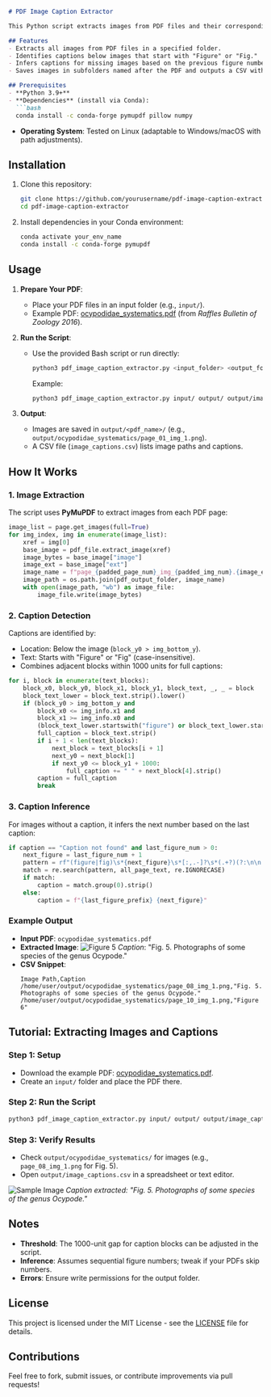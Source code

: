 ```markdown
# PDF Image Caption Extractor

This Python script extracts images from PDF files and their corresponding captions, saving the images to subfolders and the results in a CSV file. It’s designed for academic papers or similar documents with embedded images and captions starting with "Figure" or "Fig."

## Features
- Extracts all images from PDF files in a specified folder.
- Identifies captions below images that start with "Figure" or "Fig."
- Infers captions for missing images based on the previous figure number.
- Saves images in subfolders named after the PDF and outputs a CSV with image paths and captions.

## Prerequisites
- **Python 3.9+**
- **Dependencies** (install via Conda):
  ```bash
  conda install -c conda-forge pymupdf pillow numpy
  ```
- **Operating System**: Tested on Linux (adaptable to Windows/macOS with path adjustments).

## Installation
1. Clone this repository:
   ```bash
   git clone https://github.com/yourusername/pdf-image-caption-extractor.git
   cd pdf-image-caption-extractor
   ```
2. Install dependencies in your Conda environment:
   ```bash
   conda activate your_env_name
   conda install -c conda-forge pymupdf
   ```

## Usage
1. **Prepare Your PDF**:
   - Place your PDF files in an input folder (e.g., `input/`).
   - Example PDF: [ocypodidae_systematics.pdf](ocypodidae_systematics.pdf) (from *Raffles Bulletin of Zoology 2016*).

2. **Run the Script**:
   - Use the provided Bash script or run directly:
     ```bash
     python3 pdf_image_caption_extractor.py <input_folder> <output_folder> <csv_output_path>
     ```
     Example:
     ```bash
     python3 pdf_image_caption_extractor.py input/ output/ output/image_captions.csv
     ```

3. **Output**:
   - Images are saved in `output/<pdf_name>/` (e.g., `output/ocypodidae_systematics/page_01_img_1.png`).
   - A CSV file (`image_captions.csv`) lists image paths and captions.

## How It Works

### 1. Image Extraction
The script uses **PyMuPDF** to extract images from each PDF page:
```python
image_list = page.get_images(full=True)
for img_index, img in enumerate(image_list):
    xref = img[0]
    base_image = pdf_file.extract_image(xref)
    image_bytes = base_image["image"]
    image_ext = base_image["ext"]
    image_name = f"page_{padded_page_num}_img_{padded_img_num}.{image_ext}"
    image_path = os.path.join(pdf_output_folder, image_name)
    with open(image_path, "wb") as image_file:
        image_file.write(image_bytes)
```

### 2. Caption Detection
Captions are identified by:
- Location: Below the image (`block_y0 > img_bottom_y`).
- Text: Starts with "Figure" or "Fig" (case-insensitive).
- Combines adjacent blocks within 1000 units for full captions:
```python
for i, block in enumerate(text_blocks):
    block_x0, block_y0, block_x1, block_y1, block_text, _, _ = block
    block_text_lower = block_text.strip().lower()
    if (block_y0 > img_bottom_y and 
        block_x0 <= img_info.x1 and 
        block_x1 >= img_info.x0 and
        (block_text_lower.startswith("figure") or block_text_lower.startswith("fig"))):
        full_caption = block_text.strip()
        if i + 1 < len(text_blocks):
            next_block = text_blocks[i + 1]
            next_y0 = next_block[1]
            if next_y0 <= block_y1 + 1000:
                full_caption += " " + next_block[4].strip()
        caption = full_caption
        break
```

### 3. Caption Inference
For images without a caption, it infers the next number based on the last caption:
```python
if caption == "Caption not found" and last_figure_num > 0:
    next_figure = last_figure_num + 1
    pattern = rf"(figure|fig)\s*{next_figure}\s*[:,.-]?\s*(.+?)(?:\n\n|\n\s*\n|$)"
    match = re.search(pattern, all_page_text, re.IGNORECASE)
    if match:
        caption = match.group(0).strip()
    else:
        caption = f"{last_figure_prefix} {next_figure}"
```

### Example Output
- **Input PDF**: `ocypodidae_systematics.pdf`
- **Extracted Image**: 
  ![Figure 5](sample_output/page_08_img_1.png)
  *Caption*: "Fig. 5. Photographs of some species of the genus Ocypode."
- **CSV Snippet**:
  ```
  Image Path,Caption
  /home/user/output/ocypodidae_systematics/page_08_img_1.png,"Fig. 5. Photographs of some species of the genus Ocypode."
  /home/user/output/ocypodidae_systematics/page_10_img_1.png,"Figure 6"
  ```

## Tutorial: Extracting Images and Captions

### Step 1: Setup
- Download the example PDF: [ocypodidae_systematics.pdf](ocypodidae_systematics.pdf).
- Create an `input/` folder and place the PDF there.

### Step 2: Run the Script
```bash
python3 pdf_image_caption_extractor.py input/ output/ output/image_captions.csv
```

### Step 3: Verify Results
- Check `output/ocypodidae_systematics/` for images (e.g., `page_08_img_1.png` for Fig. 5).
- Open `output/image_captions.csv` in a spreadsheet or text editor.

![Sample Image](sample_output/page_08_img_1.png)
*Caption extracted: "Fig. 5. Photographs of some species of the genus Ocypode."*

## Notes
- **Threshold**: The 1000-unit gap for caption blocks can be adjusted in the script.
- **Inference**: Assumes sequential figure numbers; tweak if your PDFs skip numbers.
- **Errors**: Ensure write permissions for the output folder.

## License
This project is licensed under the MIT License - see the [LICENSE](LICENSE) file for details.

## Contributions
Feel free to fork, submit issues, or contribute improvements via pull requests!
```

